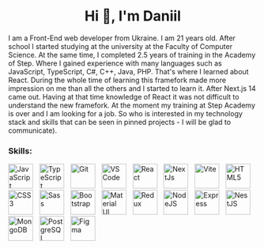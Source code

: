 <h1 align="center">Hi 👋, I'm Daniil</h1>
<p>I am a Front-End web developer from Ukraine. I am 21 years old. After school I started studying at the university at the Faculty of Computer Science. At the same time, I completed 2.5 years of training in the Academy of Step. Where I gained experience with many languages such as JavaScript, TypeScript, C#, C++, Java, PHP. That's where I learned about React. During the whole time of learning this framefork made more impression on me than all the others and I started to learn it. After Next.js 14 came out. Having at that time knowledge of React it was not difficult to understand the new framefork. At the moment my training at Step Academy is over and I am looking for a job. So who is interested in my technology stack and skills that can be seen in pinned projects - I will be glad to communicate).</p>

<h3 align="left">Skills:</h3>
<div align="left"> 
  <img src="https://raw.githubusercontent.com/danielcranney/readme-generator/main/public/icons/skills/javascript-colored.svg" width="50" height="50" alt="JavaScript" />
   <img width="5" />
<img src="https://raw.githubusercontent.com/danielcranney/readme-generator/main/public/icons/skills/typescript-colored.svg" width="50" height="50" alt="TypeScript" />
   <img width="5" />
  <img src="https://raw.githubusercontent.com/danielcranney/readme-generator/main/public/icons/skills/git-colored.svg" width="50" height="50" alt="Git" />
     <img width="5" />
  <img src="https://raw.githubusercontent.com/danielcranney/readme-generator/main/public/icons/skills/visualstudiocode.svg" width="50" height="50" alt="VS Code" />
     <img width="5" />
  <img src="https://raw.githubusercontent.com/danielcranney/readme-generator/main/public/icons/skills/react-colored.svg" width="50" height="50" alt="React" />
     <img width="5" />
  <img src="https://raw.githubusercontent.com/danielcranney/readme-generator/main/public/icons/skills/nextjs-colored.svg" width="50" height="50" alt="NextJs" />
     <img width="5" />
  <img src="https://raw.githubusercontent.com/danielcranney/readme-generator/main/public/icons/skills/vite-colored.svg" width="50" height="50" alt="Vite" />
     <img width="5" />
  <img src="https://raw.githubusercontent.com/danielcranney/readme-generator/main/public/icons/skills/html5-colored.svg" width="50" height="50" alt="HTML5" />
     <img width="5" />
  <img src="https://raw.githubusercontent.com/danielcranney/readme-generator/main/public/icons/skills/css3-colored.svg" width="50" height="50" alt="CSS3" />
     <img width="5" />
  <img src="https://raw.githubusercontent.com/danielcranney/readme-generator/main/public/icons/skills/sass-colored.svg" width="50" height="50" alt="Sass" />
     <img width="5" />
  <img src="https://raw.githubusercontent.com/danielcranney/readme-generator/main/public/icons/skills/bootstrap-colored.svg" width="50" height="50" alt="Bootstrap" />
     <img width="5" />
  <img src="https://raw.githubusercontent.com/danielcranney/readme-generator/main/public/icons/skills/materialui-colored.svg" width="50" height="50" alt="Material UI" />
     <img width="5" />
  <img src="https://raw.githubusercontent.com/danielcranney/readme-generator/main/public/icons/skills/redux-colored.svg" width="50" height="50" alt="Redux" />
     <img width="5" />
  <img src="https://raw.githubusercontent.com/danielcranney/readme-generator/main/public/icons/skills/nodejs-colored.svg" width="50" height="50" alt="NodeJS" />
     <img width="5" />
  <img src="https://raw.githubusercontent.com/danielcranney/readme-generator/main/public/icons/skills/express-colored.svg" width="50" height="50" alt="Express" />
     <img width="5" />
  <img src="https://raw.githubusercontent.com/danielcranney/readme-generator/main/public/icons/skills/nestjs-colored.svg" width="50" height="50" alt="NestJS" />
     <img width="5" />
  <img src="https://raw.githubusercontent.com/danielcranney/readme-generator/main/public/icons/skills/mongodb-colored.svg" width="50" height="50" alt="MongoDB" />
     <img width="5" />
  <img src="https://raw.githubusercontent.com/danielcranney/readme-generator/main/public/icons/skills/postgresql-colored.svg" width="50" height="50" alt="PostgreSQL" />
     <img width="5" />
  <img src="https://raw.githubusercontent.com/danielcranney/readme-generator/main/public/icons/skills/figma-colored.svg" width="50" height="50" alt="Figma" />
</div>
